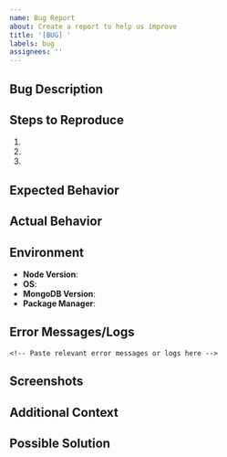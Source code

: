 ```yaml
---
name: Bug Report
about: Create a report to help us improve
title: '[BUG] '
labels: bug
assignees: ''
---
```


## Bug Description

<!-- A clear and concise description of what the bug is -->

## Steps to Reproduce

1.
2.
3.

## Expected Behavior

<!-- What you expected to happen -->

## Actual Behavior

<!-- What actually happened -->

## Environment

- **Node Version**: <!-- e.g., 20.10.0 -->
- **OS**: <!-- e.g., Ubuntu 22.04, macOS 14.0, Windows 11 -->
- **MongoDB Version**: <!-- e.g., 5.0.14 -->
- **Package Manager**: <!-- yarn/npm -->

## Error Messages/Logs

```
<!-- Paste relevant error messages or logs here -->
```

## Screenshots

<!-- If applicable, add screenshots to help explain your problem -->

## Additional Context

<!-- Add any other context about the problem here -->

## Possible Solution

<!-- Optional: Suggest a fix/reason for the bug -->
